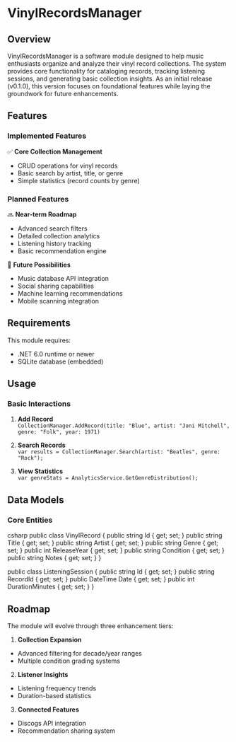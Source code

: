 # VinylRecordsManager

## Overview
VinylRecordsManager is a software module designed to help music enthusiasts organize and analyze their vinyl record collections. The system provides core functionality for cataloging records, tracking listening sessions, and generating basic collection insights. As an initial release (v0.1.0), this version focuses on foundational features while laying the groundwork for future enhancements.

## Features
### Implemented Features
✅ **Core Collection Management**  
- CRUD operations for vinyl records  
- Basic search by artist, title, or genre  
- Simple statistics (record counts by genre)

### Planned Features
🔜 **Near-term Roadmap**  
- Advanced search filters  
- Detailed collection analytics  
- Listening history tracking  
- Basic recommendation engine

🔮 **Future Possibilities**  
- Music database API integration  
- Social sharing capabilities  
- Machine learning recommendations  
- Mobile scanning integration

## Requirements
This module requires:
- .NET 6.0 runtime or newer
- SQLite database (embedded)

## Usage
### Basic Interactions
1. **Add Record**  
`CollectionManager.AddRecord(title: "Blue", artist: "Joni Mitchell", genre: "Folk", year: 1971)`

2. **Search Records**  
`var results = CollectionManager.Search(artist: "Beatles", genre: "Rock");`

3. **View Statistics**  
`var genreStats = AnalyticsService.GetGenreDistribution();`

## Data Models
### Core Entities
csharp
public class VinylRecord {
    public string Id { get; set; }
    public string Title { get; set; }
    public string Artist { get; set; }
    public string Genre { get; set; }
    public int ReleaseYear { get; set; }
    public string Condition { get; set; }
    public string Notes { get; set; }
}

public class ListeningSession {
    public string Id { get; set; }
    public string RecordId { get; set; }
    public DateTime Date { get; set; }
    public int DurationMinutes { get; set; }
}


## Roadmap
The module will evolve through three enhancement tiers:
1. **Collection Expansion**  
- Advanced filtering for decade/year ranges  
- Multiple condition grading systems

2. **Listener Insights**  
- Listening frequency trends  
- Duration-based statistics

3. **Connected Features**  
- Discogs API integration  
- Recommendation sharing system
